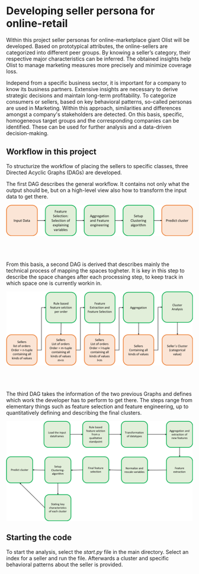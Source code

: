 # Developing seller persona for online-retail

Within this project seller personas for online-marketplace giant Olist will be developed. Based on prototypical attributes, the online-sellers are categorized into different peer groups. By knowing a seller’s category, their respective major characteristics can be inferred. The obtained insights help Olist to manage marketing measures more precisely and minimize coverage loss.


Independ from a specific business sector, it is important for a company to know its business partners. Extensive insights are necessary to derive strategic decisions and maintain long-term profitability. To categorize consumers or sellers, based on key behavioral patterns, so-called personas are used in Marketing. Within this approach, similarities and differences amongst a company's stakeholders are detected. On this basis, specific, homogeneous target groups and the corresponding companies can be identified. These can be used for further analysis and a data-driven decision-making.


## Workflow in this project
To structurize the workflow of placing the sellers to specific classes, three Directed Acyclic Graphs (DAGs) are developed.
 


The first DAG describes the general workflow. 
It contains not only what the output should be, but on a high-level view also how to transform the input data to get there.
 
<img src='DAG_1.png' width=750>

</br>
</br>
</br>
</br>
 
From this basis, a second DAG is derived that describes mainly the technical process of mapping the spaces togheter. 
It is key in this step to describe the space changes after each processing step, to keep track in which space one is currently workin in.
 
 
<img src='DAG_2.png' width=750>


</br>
</br>
</br>
</br>
 
The third DAG takes the information of the two previous Graphs and defines which work the developer has to perform to get there. 
The steps range from elementary things such as feature selection and feature engineering, up to quantitatively defining and describing the final clusters.
 
<img src='DAG_3.png' width=750>



## Starting the code 

To start the analysis, select the *start.py* file in the main directory. 
Select an index for a seller and run the file. 
Afterwards a cluster and specific behavioral patterns about the seller is provided.
